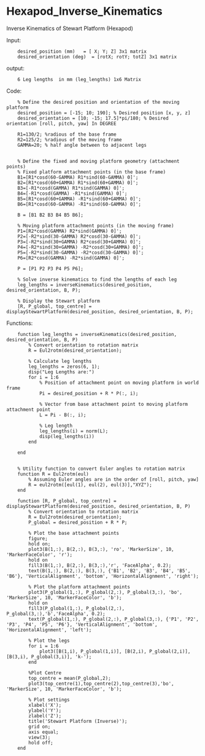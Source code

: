 # Hexapod_Inverse_Kinematics

Inverse Kinematics of Stewart Platform (Hexapod)

Input:  
        
        
        desired_position (mm)   = [ X; Y; Z] 3x1 matrix        
        desired_orientation (deg)  = [rotX; rotY; totZ] 3x1 matrix

output:
        
        6 Leg lengths  in mm (leg_lengths) 1x6 Matrix

Code:

        % Define the desired position and orientation of the moving platform
        desired_position = [-15; 10; 190]; % Desired position [x, y, z]
        desired_orientation = [10; -15; 17.5]*pi/180; % Desired orientation [roll, pitch, yaw] In DEGREE
        
        R1=130/2; %radious of the base frame
        R2=125/2; %radious of the moving frame
        GAMMA=20; % half angle between to adjacent legs
        
        
        % Define the fixed and moving platform geometry (attachment points)
        % Fixed platform attachment points (in the base frame)
        B1=[R1*cosd(60-GAMMA) R1*sind(60-GAMMA) 0]'; 
        B2=[R1*cosd(60+GAMMA) R1*sind(60+GAMMA) 0]'; 
        B3=[-R1*cosd(GAMMA) R1*sind(GAMMA) 0]'; 
        B4=[-R1*cosd(GAMMA) -R1*sind(GAMMA) 0]'; 
        B5=[R1*cosd(60+GAMMA) -R1*sind(60+GAMMA) 0]'; 
        B6=[R1*cosd(60-GAMMA) -R1*sind(60-GAMMA) 0]'; 
        
        B = [B1 B2 B3 B4 B5 B6];
        
        % Moving platform attachment points (in the moving frame)
        P1=[R2*cosd(GAMMA) R2*sind(GAMMA) 0]';
        P2=[-R2*sind(30-GAMMA) R2*cosd(30-GAMMA) 0]';
        P3=[-R2*sind(30+GAMMA) R2*cosd(30+GAMMA) 0]';
        P4=[-R2*sind(30+GAMMA) -R2*cosd(30+GAMMA) 0]';
        P5=[-R2*sind(30-GAMMA) -R2*cosd(30-GAMMA) 0]';
        P6=[R2*cosd(GAMMA) -R2*sind(GAMMA) 0]';
        
        P = [P1 P2 P3 P4 P5 P6];
        
        % Solve inverse kinematics to find the lengths of each leg
        leg_lengths = inverseKinematics(desired_position, desired_orientation, B, P);
        
        % Display the Stewart platform
        [R, P_global, top_centre] = displayStewartPlatform(desired_position, desired_orientation, B, P);

        
Functions:


        function leg_lengths = inverseKinematics(desired_position, desired_orientation, B, P)
            % Convert orientation to rotation matrix
            R = Eul2rotm(desired_orientation);
        
            % Calculate leg lengths
            leg_lengths = zeros(6, 1);
            disp("Leg Lengths are:")
            for i = 1:6
                % Position of attachment point on moving platform in world frame
                Pi = desired_position + R * P(:, i);
                
                % Vector from base attachment point to moving platform attachment point
                L = Pi - B(:, i);
                
                % Leg length
                leg_lengths(i) = norm(L);
                disp(leg_lengths(i))
            end
        
        end
        
        
        % Utility function to convert Euler angles to rotation matrix
        function R = Eul2rotm(eul)
            % Assuming Euler angles are in the order of [roll, pitch, yaw]
            R = eul2rotm([eul(1), eul(2), eul(3)],"XYZ");
        end
        
        function [R, P_global, top_centre] = displayStewartPlatform(desired_position, desired_orientation, B, P)
            % Convert orientation to rotation matrix
            R = Eul2rotm(desired_orientation);
            P_global = desired_position + R * P;
        
            % Plot the base attachment points
            figure;
            hold on;
            plot3(B(1,:), B(2,:), B(3,:), 'ro', 'MarkerSize', 10, 'MarkerFaceColor', 'r');
            hold on
            fill3(B(1,:), B(2,:), B(3,:),'r', 'FaceAlpha', 0.2);
            text(B(1,:), B(2,:), B(3,:), {'B1', 'B2', 'B3', 'B4', 'B5', 'B6'}, 'VerticalAlignment', 'bottom', 'HorizontalAlignment', 'right');
        
            % Plot the platform attachment points
            plot3(P_global(1,:), P_global(2,:), P_global(3,:), 'bo', 'MarkerSize', 10, 'MarkerFaceColor', 'b');
            hold on
            fill3(P_global(1,:), P_global(2,:), P_global(3,:),'b','FaceAlpha', 0.2);
            text(P_global(1,:), P_global(2,:), P_global(3,:), {'P1', 'P2', 'P3', 'P4', 'P5', 'P6'}, 'VerticalAlignment', 'bottom', 'HorizontalAlignment', 'left');
        
            % Plot the legs
            for i = 1:6
                plot3([B(1,i), P_global(1,i)], [B(2,i), P_global(2,i)], [B(3,i), P_global(3,i)], 'k-');
            end
        
            %Plot Centre
            top_centre = mean(P_global,2);
            plot3(top_centre(1),top_centre(2),top_centre(3),'bo', 'MarkerSize', 10, 'MarkerFaceColor', 'b');
            
            % Plot settings
            xlabel('X');
            ylabel('Y');
            zlabel('Z');
            title('Stewart Platform (Inverse)');
            grid on;
            axis equal;
            view(3);
            hold off;
        end

